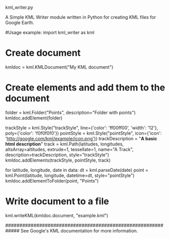 kml_writer.py

A Simple KML Writer module written in Python for creating KML files for Google Earth.


#Usage example:
import kml_writer as kml

# Create document
kmldoc = kml.KMLDocument("My KML document")

# Create elements and add them to the document
folder = kml.Folder("Points", description="Folder with points")
kmldoc.addElement(folder)

trackStyle = kml.Style("trackStyle", line={'color': 'ff00ff00', 'width': '12'}, poly={'color': 'f0f0f0f0'})
pointStyle = kml.Style("pointStyle", icon={'icon': 'http://google.com/kml/example/icon.png'})
trackDescription = "<b>A basic html description</b>"
track = kml.Path(latitudes, longitudes, altsArray=altitudes, extrude=1, tessellate=1, name="A Track", description=trackDescription, style="trackStyle")
kmldoc.addElements(trackStyle, pointStyle, track)

for latitude, longitude, date in data:
    dt = kml.parseDate(date)
    point = kml.Point(latitude, longitude, datetime=dt, style="pointStyle")
    kmldoc.addElementToFolder(point, "Points")
    
# Write document to a file
kml.writeKML(kmldoc.document, "example.kml")

#############################################################
See Google's KML documentation for more information.
